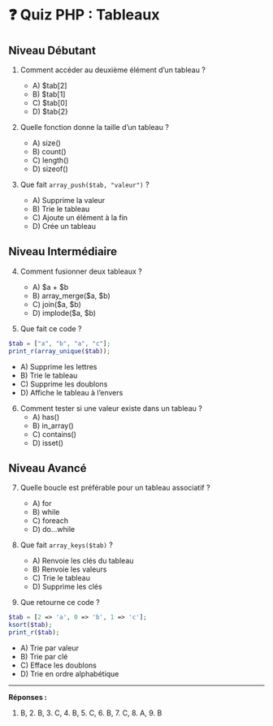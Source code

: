 # ❓ Quiz PHP : Tableaux

## Niveau Débutant

1. Comment accéder au deuxième élément d’un tableau ?

   - A) $tab[2]
   - B) $tab[1]
   - C) $tab[0]
   - D) $tab{2}

2. Quelle fonction donne la taille d’un tableau ?

   - A) size()
   - B) count()
   - C) length()
   - D) sizeof()

3. Que fait `array_push($tab, "valeur")` ?
   - A) Supprime la valeur
   - B) Trie le tableau
   - C) Ajoute un élément à la fin
   - D) Crée un tableau

## Niveau Intermédiaire

4. Comment fusionner deux tableaux ?

   - A) $a + $b
   - B) array_merge($a, $b)
   - C) join($a, $b)
   - D) implode($a, $b)

5. Que fait ce code ?

```php
$tab = ["a", "b", "a", "c"];
print_r(array_unique($tab));
```

- A) Supprime les lettres
- B) Trie le tableau
- C) Supprime les doublons
- D) Affiche le tableau à l’envers

6. Comment tester si une valeur existe dans un tableau ?
   - A) has()
   - B) in_array()
   - C) contains()
   - D) isset()

## Niveau Avancé

7. Quelle boucle est préférable pour un tableau associatif ?

   - A) for
   - B) while
   - C) foreach
   - D) do...while

8. Que fait `array_keys($tab)` ?

   - A) Renvoie les clés du tableau
   - B) Renvoie les valeurs
   - C) Trie le tableau
   - D) Supprime les clés

9. Que retourne ce code ?

```php
$tab = [2 => 'a', 0 => 'b', 1 => 'c'];
ksort($tab);
print_r($tab);
```

- A) Trie par valeur
- B) Trie par clé
- C) Efface les doublons
- D) Trie en ordre alphabétique

---

**Réponses :**

1. B, 2. B, 3. C, 4. B, 5. C, 6. B, 7. C, 8. A, 9. B
